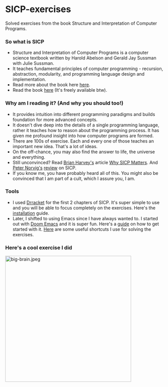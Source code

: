 # SICP-exercises
Solved exercises from the book Structure and Interpretation of Computer Programs.

### So what is SICP
- Structure and Interpretation of Computer Programs is a computer science textbook written by Harold Abelson and Gerald Jay Sussman with Julie Sussman.
- It teaches fundamental principles of computer programming - recursion, abstraction, modularity, and programming language design and implementation.
- Read more about the book here [here](https://en.wikipedia.org/wiki/Structure_and_Interpretation_of_Computer_Programs).
- Read the book [here](https://mitpress.mit.edu/sites/default/files/sicp/full-text/book/book.html) (It's freely available btw).

### Why am I reading it? (And why you should too!)
- It provides intuition into different programming paradigms and builds foundation for more advanced concepts. 
- It doesn't dive deep into the details of a single programming language, rather it teaches how to reason about the programming process. It has given me profound insight into how computer programs are formed.
- There are 100s of exercise. Each and every one of those teaches an important new idea. That's a lot of ideas.
- On the off-chance, you may also find the answer to life, the universe and everything. 
- Still unconvinced? Read [Brian Harvey's](https://en.wikipedia.org/wiki/Brian_Harvey_(lecturer)) article [Why SICP Matters](https://people.eecs.berkeley.edu/~bh/sicp.html). And [Peter Norvig's](https://en.wikipedia.org/wiki/Peter_Norvig) [review](https://www.amazon.com/review/R403HR4VL71K8) on SICP.
- If you know me, you have probably heard all of this. You might also be convinced that I am part of a cult, which I assure you, I am.

### Tools
- I used [Drracket](https://docs.racket-lang.org/drracket/) for the first 2 chapters of SICP. It's super simple to use and you will be able to focus completely on the exercises. Here's the [installation](https://download.racket-lang.org/) guide.
- Later, I shifted to using Emacs since I have always wanted to. I started out with [Doom Emacs](https://github.com/hlissner/doom-emacs) and it is super fun. Here's a [guide](https://www.youtube.com/watch?v=dr_iBj91eeI&t=613s) on how to get started with it. [Here](https://github.com/squarebat/SICP-exercises/blob/main/in_case_i_forget_how_to_use_emacs.md) are some useful shortcuts I use for solving the exercises.

### Here's a cool exercise I did
<img alt="big-brain.jpeg" src="https://user-images.githubusercontent.com/59063821/136972689-6846dfd8-c977-42d8-8b00-629e22fc8510.png" width=400 />
